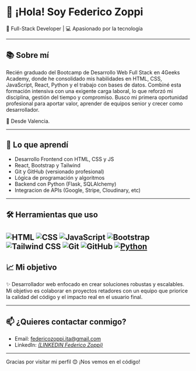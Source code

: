 # 👋 ¡Hola! Soy Federico Zoppi

🚀 Full-Stack Developer | 💻 Apasionado por la tecnología

---

## 📚 Sobre mí

Recién graduado del Bootcamp de Desarrollo Web Full Stack en 4Geeks Academy, donde he consolidado mis habilidades en HTML, CSS, JavaScript, React, Python y el trabajo con bases de datos. Combiné esta formación intensiva con una exigente carga laboral, lo que reforzó mi disciplina, gestión del tiempo y compromiso. Busco mi primera oportunidad profesional para aportar valor, aprender de equipos senior y crecer como desarrollador.

📍 Desde Valencia.

---

## 🧠 Lo que aprendí

- Desarrollo Frontend con HTML, CSS y JS
- React, Bootstrap y Tailwind
- Git y GitHub (versionado profesional)
- Lógica de programación y algoritmos
- Backend con Python (Flask, SQLAlchemy)
- Integracion de APIs (Google, Stripe, Cloudinary, etc)

---

## 🛠️ Herramientas que uso

![HTML](https://img.shields.io/badge/HTML5-E34F26?style=for-the-badge&logo=html5&logoColor=white)
![CSS](https://img.shields.io/badge/CSS3-1572B6?style=for-the-badge&logo=css3&logoColor=white)
![JavaScript](https://img.shields.io/badge/JavaScript-F7DF1E?style=for-the-badge&logo=javascript&logoColor=black)
![Bootstrap](https://img.shields.io/badge/Bootstrap-563D7C?style=for-the-badge&logo=bootstrap&logoColor=white)
![Tailwind CSS](https://img.shields.io/badge/tailwindcss-%2338B2AC.svg?style=for-the-badge&logo=tailwind-css&logoColor=white)
![Git](https://img.shields.io/badge/Git-F05032?style=for-the-badge&logo=git&logoColor=white)
![GitHub](https://img.shields.io/badge/GitHub-000000?style=for-the-badge&logo=github&logoColor=white)
[![Python](https://img.shields.io/badge/Python-3776AB?style=for-the-badge&logo=python&logoColor=white)](https://www.python.org/)
---

## 📈 Mi objetivo

✨ Desarrollador web enfocado en crear soluciones robustas y escalables. Mi objetivo es colaborar en proyectos retadores con un equipo que priorice la calidad del código y el impacto real en el usuario final.

---

## 📫 ¿Quieres contactar conmigo?

- Email: federicozoppi.ita@gmail.com
- LinkedIn: [*(LINKEDIN Federico Zoppi)*](https://www.linkedin.com/in/federico-zoppi-tech/)

---

Gracias por visitar mi perfil 😊 ¡Nos vemos en el código!
